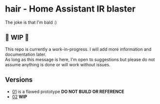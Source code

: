 # hair - Home Assistant IR blaster
The joke is that I'm bald :)

## :construction: WIP :construction:
This repo is currently a work-in-progress. I will add more information and documentation later.  
As long as this message is here, I'm open to suggestions but please do not assume anything is done or will work without issues.

## Versions
- [01](./hair-01) is a flawed prototype **DO NOT BUILD OR REFERENCE**
- [02](./hair-02) **WIP**
